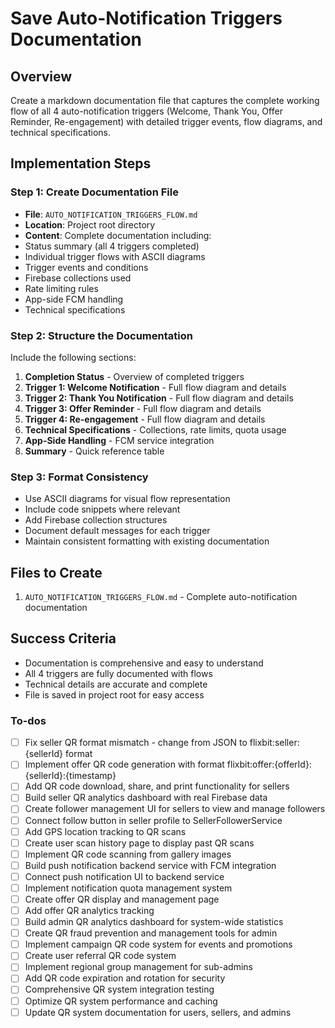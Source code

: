 <!-- 9ff2762e-db3f-4a5a-b15f-6421ba99bdb0 5f569ef1-7552-4105-b39d-db01a1d2233a -->
# Save Auto-Notification Triggers Documentation

## Overview

Create a markdown documentation file that captures the complete working flow of all 4 auto-notification triggers (Welcome, Thank You, Offer Reminder, Re-engagement) with detailed trigger events, flow diagrams, and technical specifications.

## Implementation Steps

### Step 1: Create Documentation File

- **File**: `AUTO_NOTIFICATION_TRIGGERS_FLOW.md`
- **Location**: Project root directory
- **Content**: Complete documentation including:
- Status summary (all 4 triggers completed)
- Individual trigger flows with ASCII diagrams
- Trigger events and conditions
- Firebase collections used
- Rate limiting rules
- App-side FCM handling
- Technical specifications

### Step 2: Structure the Documentation

Include the following sections:

1. **Completion Status** - Overview of completed triggers
2. **Trigger 1: Welcome Notification** - Full flow diagram and details
3. **Trigger 2: Thank You Notification** - Full flow diagram and details
4. **Trigger 3: Offer Reminder** - Full flow diagram and details
5. **Trigger 4: Re-engagement** - Full flow diagram and details
6. **Technical Specifications** - Collections, rate limits, quota usage
7. **App-Side Handling** - FCM service integration
8. **Summary** - Quick reference table

### Step 3: Format Consistency

- Use ASCII diagrams for visual flow representation
- Include code snippets where relevant
- Add Firebase collection structures
- Document default messages for each trigger
- Maintain consistent formatting with existing documentation

## Files to Create

1. `AUTO_NOTIFICATION_TRIGGERS_FLOW.md` - Complete auto-notification documentation

## Success Criteria

- Documentation is comprehensive and easy to understand
- All 4 triggers are fully documented with flows
- Technical details are accurate and complete
- File is saved in project root for easy access

### To-dos

- [ ] Fix seller QR format mismatch - change from JSON to flixbit:seller:{sellerId} format
- [ ] Implement offer QR code generation with format flixbit:offer:{offerId}:{sellerId}:{timestamp}
- [ ] Add QR code download, share, and print functionality for sellers
- [ ] Build seller QR analytics dashboard with real Firebase data
- [ ] Create follower management UI for sellers to view and manage followers
- [ ] Connect follow button in seller profile to SellerFollowerService
- [ ] Add GPS location tracking to QR scans
- [ ] Create user scan history page to display past QR scans
- [ ] Implement QR code scanning from gallery images
- [ ] Build push notification backend service with FCM integration
- [ ] Connect push notification UI to backend service
- [ ] Implement notification quota management system
- [ ] Create offer QR display and management page
- [ ] Add offer QR analytics tracking
- [ ] Build admin QR analytics dashboard for system-wide statistics
- [ ] Create QR fraud prevention and management tools for admin
- [ ] Implement campaign QR code system for events and promotions
- [ ] Create user referral QR code system
- [ ] Implement regional group management for sub-admins
- [ ] Add QR code expiration and rotation for security
- [ ] Comprehensive QR system integration testing
- [ ] Optimize QR system performance and caching
- [ ] Update QR system documentation for users, sellers, and admins